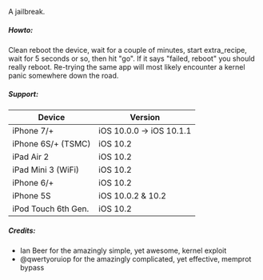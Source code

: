 A jailbreak.

##### Howto:

Clean reboot the device, wait for a couple of minutes, start extra_recipe, wait for 5 seconds or so, then hit "go".
If it says "failed, reboot" you should really reboot.  Re-trying the same app will most likely encounter a kernel panic somewhere down the road.

##### Support:

| Device | Version |
|---------|----------|
| iPhone 7/+ | iOS 10.0.0 -> iOS 10.1.1 |
| iPhone 6S/+ (TSMC) | iOS 10.2 |
| iPad Air 2 | iOS 10.2 |
| iPad Mini 3 (WiFi) | iOS 10.2 |
| iPhone 6/+ | iOS 10.2 |
| iPhone 5S | iOS 10.0.2 & 10.2 |
| iPod Touch 6th Gen. | iOS 10.2 |

##### Credits:

* Ian Beer for the amazingly simple, yet awesome, kernel exploit
* @qwertyoruiop for the amazingly complicated, yet effective, memprot bypass

